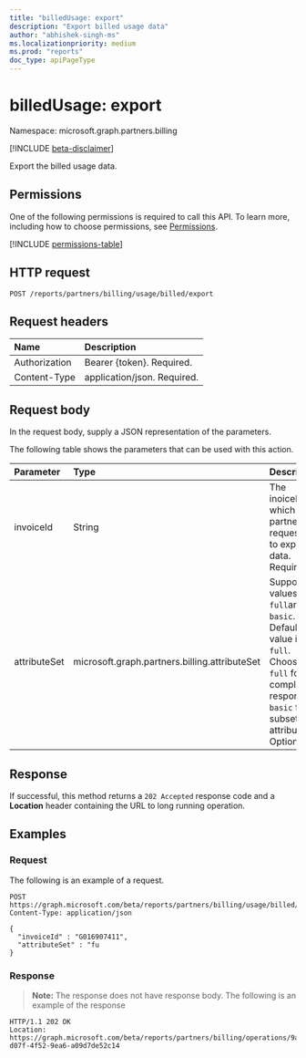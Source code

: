 ```yaml
---
title: "billedUsage: export"
description: "Export billed usage data"
author: "abhishek-singh-ms"
ms.localizationpriority: medium
ms.prod: "reports"
doc_type: apiPageType
---
```


# billedUsage: export
Namespace: microsoft.graph.partners.billing

[!INCLUDE [beta-disclaimer](../../includes/beta-disclaimer.md)]

Export the billed usage data.

## Permissions
One of the following permissions is required to call this API. To learn more, including how to choose permissions, see [Permissions](/graph/permissions-reference).

<!-- {
  "blockType": "permissions",
  "name": "partners-permissions"
}
-->
[!INCLUDE [permissions-table](../includes/permissions/partners-permissions.md)]

## HTTP request

<!-- {
  "blockType": "ignored"
}
-->
``` http
POST /reports/partners/billing/usage/billed/export
```

## Request headers
|Name|Description|
|:---|:---|
|Authorization|Bearer {token}. Required.|
|Content-Type|application/json. Required.|

## Request body
In the request body, supply a JSON representation of the parameters.

The following table shows the parameters that can be used with this action.

|Parameter|Type|Description|
|:---|:---|:---|
|invoiceId|String|The inoiceId for which partner has requested to export data. Required.|
|attributeSet|microsoft.graph.partners.billing.attributeSet|Supported values are: `full`and `basic`. Default value is `full`. Choose `full` for a complete response or `basic` for a subset of attributes. Optional.|



## Response

If successful, this method returns a `202 Accepted` response code and a **Location** header containing the URL to long running operation.

## Examples

### Request
The following is an example of a request.
<!-- {
  "blockType": "request",
  "name": "billedusagethis.export"
}
-->
``` http
POST https://graph.microsoft.com/beta/reports/partners/billing/usage/billed/export
Content-Type: application/json

{
  "invoiceId" : "G016907411",
  "attributeSet" : "fu
}
```


### Response
>**Note:** The response does not have response body.
The following is an example of the response
<!-- {
  "blockType": "response",
  "truncated": true
}
-->
``` http
HTTP/1.1 202 OK
Location: https://graph.microsoft.com/beta/reports/partners/billing/operations/9ab9cb54-d07f-4f52-9ea6-a09d7de52c14
```
